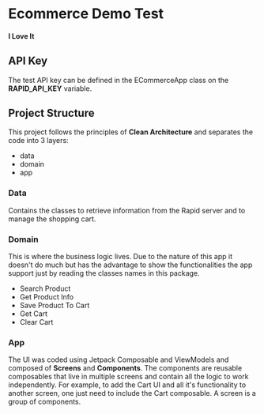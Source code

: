 # Ecommerce Demo Test 
#### I Love It



## API Key
The test API key can be defined in the ECommerceApp class on the **RAPID_API_KEY** variable.


## Project Structure
This project follows the principles of **Clean Architecture** and separates the code into 3 layers:
- data 
- domain
- app


### Data
Contains the classes to retrieve information from the Rapid server and to manage the shopping cart.

### Domain
This is where the business logic lives. Due to the nature of this app it doesn't do much but has the advantage to show the functionalities the app support just by reading the classes names in this package.

- Search Product
- Get Product Info
- Save Product To Cart
- Get Cart 
- Clear Cart 
  
### App
The UI was coded using Jetpack Composable and ViewModels and  composed of **Screens** and **Components**. The components are reusable composables that live in multiple screens and contain all the logic to work independently. For example, to add the Cart UI and all it's functionality to another screen, one just need to include the Cart composable. A screen is a group of components.












